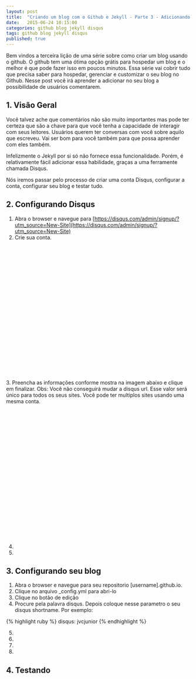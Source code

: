 ```yaml
---
layout: post
title:  "Criando um blog com o Github e Jekyll - Parte 3 - Adicionando comentários ao Post"
date:   2015-06-24 10:15:00
categories: github blog jekyll disqus
tags: github blog jekyll disqus
published: true
---
```


Bem vindos a terceira lição de uma série sobre como criar um blog usando o github. O github tem uma ótima opção grátis para hospedar um blog e o melhor é que pode fazer isso em poucos minutos. Essa série vai cobrir tudo que precisa saber para hospedar, gerenciar e customizar o seu blog no Github. Nesse post você irá aprender a adicionar no seu blog a possibilidade de usuários comentarem. 

## 1. Visão Geral
Você talvez ache que comentários não são muito importantes mas pode ter certeza que são a chave para que você tenha a capacidade de interagir com seus leitores. Usuários querem ter conversas com você sobre aquilo que escreveu. Vai ser bom para você também para que possa aprender com eles também.

Infelizmente o Jekyll por si só não fornece essa funcionalidade. Porém, é relativamente fácil adicionar essa habilidade, graças a uma ferramente chamada Disqus.  

Nós iremos passar pelo processo de criar uma conta Disqus, configurar a conta, configurar seu blog e testar tudo. 

## 2. Configurando Disqus
1. Abra o browser e navegue para [https://disqus.com/admin/signup/?utm_source=New-Site](https://disqus.com/admin/signup/?utm_source=New-Site)
2. Crie sua conta.
 <figure>
   <a class="img" href="{{ site.baseurl }}" style="background-image: url(/assets/images/sign-up-disqus.png); background-size: 100%; display:block;width:100%; height: 350px;">
</a>
</figure>
3. Preencha as informações conforme mostra na imagem abaixo e clique em finalizar. Obs: Você não conseguirá mudar a disqus url. Esse valor será único para todos os seus sites. Você pode ter multiplos sites usando uma mesma conta. 

 <figure>
   <a class="img" href="{{ site.baseurl }}" style="background-image: url(/assets/images/create-site-account-disqus.png); background-size: 100%; display:block;width:100%; height: 350px;">
</a>
</figure>

4. 
3. 


## 3. Configurando seu blog
1. Abra o browser e navegue para seu repositorio [username].github.io.
2. Clique no arquivo _config.yml para abri-lo
3. Clique no botão de edição
4. Procure pela palavra disqus. Depois coloque nesse parametro o seu disqus shortname. Por exemplo:
 
{% highlight ruby %}
disqus: jvcjunior
{% endhighlight %}

5.
6.
7.
8.

## 4. Testando
